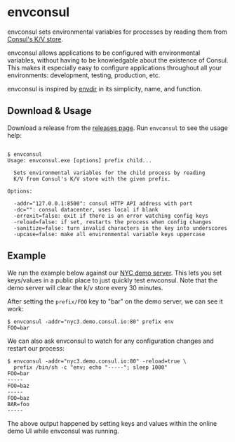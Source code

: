 # envconsul

envconsul sets environmental variables for processes by reading them
from [Consul's K/V store](http://www.consul.io).

envconsul allows applications to be configured with environmental variables,
without having to be knowledgable about the existence of Consul. This makes
it especially easy to configure applications throughout all your
environments: development, testing, production, etc.

envconsul is inspired by [envdir](http://cr.yp.to/daemontools/envdir.html)
in its simplicity, name, and function.

## Download & Usage

Download a release from the
[releases page](#).
Run `envconsul` to see the usage help:

```

$ envconsul
Usage: envconsul.exe [options] prefix child...

  Sets environmental variables for the child process by reading
  K/V from Consul's K/V store with the given prefix.

Options:

  -addr="127.0.0.1:8500": consul HTTP API address with port
  -dc="": consul datacenter, uses local if blank
  -errexit=false: exit if there is an error watching config keys
  -reload=false: if set, restarts the process when config changes
  -sanitize=false: turn invalid characters in the key into underscores
  -upcase=false: make all environmental variable keys uppercase

```

## Example

We run the example below against our
[NYC demo server](http://nyc3.demo.consul.io). This lets you set
keys/values in a public place to just quickly test envconsul. Note
that the demo server will clear the k/v store every 30 minutes.

After setting the `prefix/FOO` key to "bar" on the demo server,
we can see it work:

```
$ envconsul -addr="nyc3.demo.consul.io:80" prefix env
FOO=bar
```

We can also ask envconsul to watch for any configuration changes
and restart our process:

```
$ envconsul -addr="nyc3.demo.consul.io:80" -reload=true \
  prefix /bin/sh -c "env; echo "-----"; sleep 1000"
FOO=bar
-----
FOO=baz
-----
FOO=baz
BAR=foo
-----
```

The above output happened by setting keys and values within
the online demo UI while envconsul was running.
